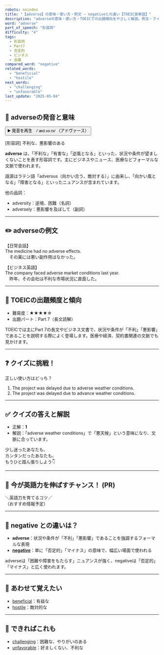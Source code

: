 ```yaml
---
robots: noindex
title: "【adverse】の意味・使い方・例文 ― negativeとの違い【TOEIC英単語】"
description: "adverseの意味・使い方・TOEICでの出題傾向をやさしく解説。例文・クイズ付きでnegativeとの違いもわかりやすく学べます。"
word: "adverse"
part_of_speech: "形容詞"
difficulty: "4"
tags:
  - 形容詞
  - Part7
  - 否定的
  - ビジネス
  - 会議
compared_word: "negative"
related_words:
  - "beneficial"
  - "hostile"
next_words:
  - "challenging"
  - "unfavorable"
last_update: "2025-05-04"
---
```


## 🔰 adverseの発音と意味

<button class="play-audio" onclick="playTTS('adverse')">
  <span class="play-audio-main">
    ▶️ 発音を再生　/ˈæd.vɜːrs/
  </span>
  <span class="play-audio-sub">
    （アドヴァース）
  </span>
</button>

[形容詞] 不利な、悪影響のある

**adverse** は、「不利な」「有害な」「逆風となる」といった、状況や条件が望ましくないことを表す形容詞です。主にビジネスやニュース、医療などフォーマルな文脈で使われます。

語源はラテン語「adversus（向かい合う、敵対する）」に由来し、「向かい風となる」「障害となる」といったニュアンスが含まれています。

他の品詞：  
- adversity：逆境、困難（名詞）
- adversely：悪影響を及ぼして（副詞）

---

## ✏️ adverseの例文

【日常会話】  
The medicine had no adverse effects.  
　その薬には悪い副作用はなかった。

【ビジネス英語】  
The company faced adverse market conditions last year.  
　昨年、その会社は不利な市場状況に直面した。

---

## 🎯 TOEICの出題頻度と傾向

- 難易度：★★★★☆
- 出題パート：Part 7（長文読解）

TOEICでは主にPart 7の長文やビジネス文書で、状況や条件が「不利」「悪影響」であることを説明する際によく登場します。医療や経済、契約書関連の文脈でも見かけます。

---

## ❓ クイズに挑戦！

正しい使い方はどっち？

1. The project was delayed due to adverse weather conditions.  
2. The project was delayed due to advance weather conditions.

---

## ✅ クイズの答えと解説

- 正解：**1**
- 解説：「adverse weather conditions」で「悪天候」という意味になり、文脈に合っています。

少し迷ったあなたも、  
カンタンだったあなたも、  
もうひと踏ん張りしよう👇️

---

## 🚀 今が英語力を伸ばすチャンス！ (PR)

<div class="info-center">
＼英語力を育てるコツ／<br>  
（おすすめ情報予定）
</div>

---

## 🤔  negative との違いは？

- **adverse**：状況や条件が「不利」「悪影響」であることを強調するフォーマルな表現
- **[negative](/negative)**：単に「否定的」「マイナス」の意味で、幅広い場面で使われる

adverseは「困難や障害をもたらす」ニュアンスが強く、negativeは「否定的」「マイナス」と広く使われます。

---

## 🧩 あわせて覚えたい

- [beneficial](/beneficial)：有益な
- [hostile](/hostile)：敵対的な

---

## 📖 できればこれも

- [challenging](/challenging)：困難な、やりがいのある
- [unfavorable](/unfavorable)：好ましくない、不利な

<!-- cvid: aid04_bid04 -->
